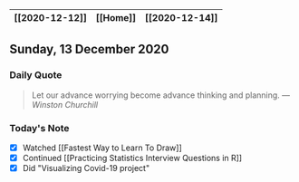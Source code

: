 | [[2020-12-12]] | [[Home]] | [[2020-12-14]] |
| :-: | :-: | :-: |

## Sunday, 13 December 2020

### Daily Quote
> Let our advance worrying become advance thinking and planning.
> &mdash; <cite>Winston Churchill</cite>

### Today's Note

- [x] Watched [[Fastest Way to Learn To Draw]]
- [x] Continued [[Practicing Statistics Interview Questions in R]]
- [x] Did "Visualizing Covid-19 project"